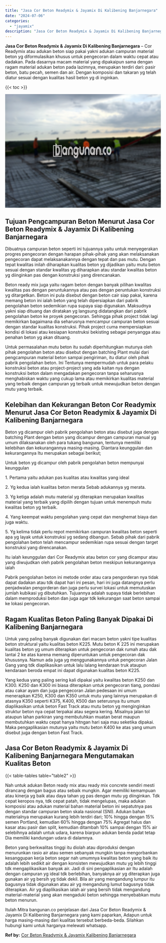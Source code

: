 ```yaml
---
title: "Jasa Cor Beton Readymix & Jayamix Di Kalibening Banjarnegara"
date: "2024-07-06"
categories: 
  - "jayamix"
description: "Jasa Cor Beton Readymix & Jayamix Di Kalibening Banjarnegara. Itulah Mitra bangunan.co penjelasan dari Jasa Cor Beton Readymix & Jayamix Di Kalibening Banjar..."
---
```


**Jasa Cor Beton Readymix & Jayamix Di Kalibening Banjarnegara** – Cor Readymix atau adukan beton siap pakai yakni adukan campuran material beton yg diformulasikan khusus untuk pengecoran dalam waktu cepat atau dadakan. Pada dasarnya macam material yang dipakaipun sama dengan ragam material adukan beton pada lazimnya, merupakan terdiri dari: pasir beton, batu pecah, semen dan air. Dengan komposisi dan takaran yg telah diatur sesuai dengan kualitas hasil beton yg di inginkan.

{{< toc >}}

![Jasa Cor Beton Readymix & Jayamix Di Kalibening Banjarnegara](/images/jasa-cor-readymix-38.png)

## Tujuan Pengcampuran Beton Menurut Jasa Cor Beton Readymix & Jayamix Di Kalibening Banjarnegara

Dibuatnya campuran beton seperti ini tujuannya yaitu untuk menyegerakan progres pengecoran dengan harapan pihak-pihak yang akan melaksanakan pengecoran dapat melaksanakannya dengan tepat dan pas mutu. Dengan tepat kwalitas inilah diharapkan kualitas beton yg dijadikan yaitu mutu beton sesuai dengan standar kwalitas yg diharapkan atau standar kwalitas beton yg diinginkan pas dengan konstruksi yang direncanakan.

Beton ready mix juga yaitu ragam beton dengan banyak pilihan kwalitas kwalitas pas dengan peruntukannya atau pas dengan peruntukan konstruksi yg ditargetkan. Beton ini pula disebut dengan beton cair siap pakai, karena memang beton ini ialah beton yang telah dipersiapkan dari pabrik pengolahan beton sedemikian rupa supaya siap digunakan. Maksudnya yakni siap dituang dan diratakan yg langsung didatangkan dari pabrik pengolahan beton ke proyek pengecoran. Sehingga pihak project tidak lagi memikirkan bagaimana dia seharusnya mencampur campuran beton sesuai dengan standar kualitas konstruksi. Pihak project cuma mempersiapkan kondisi di lokasi atau kesiapan konstruksi bekisting sebagai penyangga atau penahan beton yg akan dituang.

Untuk permasalahan mutu beton itu sudah diperhitungkan mutunya oleh pihak pengolahan beton atau disebut dengan batching Plant mulai dari pengcampuran material beton sampai pengiriman, itu diatur oleh pihak pabrik pengolahan beton. Ini Tentunya mempermudah untuk para pelaku konstruksi beton atau project-project yang ada kaitan nya dengan konstruksi beton dalam mengadakan pengecoran tanpa seharusnya menghabiskan waktu yang cukup lama atau memikirkan kualitas material yang terbaik dengan campuran yg terbaik untuk mewujudkan beton dengan mutu yang terbaik.

## Kelebihan dan Kekurangan Beton Cor Readymix Menurut Jasa Cor Beton Readymix & Jayamix Di Kalibening Banjarnegara

Beton yg dicampur oleh pabrik pengolahan beton atau disebut juga dengan batching Plant dengan beton yang dicampur dengan campuran manual yg umum dilaksanakan oleh para tukang bangunan, tentunya memiliki kelebihan dan kekurangannya masing-masing. Diantara keunggulan dan kekurangannya Itu merupakan sebagai berikut;

Untuk beton yg dicampur oleh pabrik pengolahan beton mempunyai keunggulan

1\. Pertama yaitu adukan pas kualitas atau kwalitas yang ideal

2\. Yg kedua ialah kualitas beton merata Sebab adukannya yg merata.

3\. Yg ketiga adalah mutu material yg diterapkan merupakan kwalitas material yang terbaik yang dipilih dengan tujuan untuk menempuh mutu kwalitas beton yg terbaik.

4\. Yang keempat waktu pengolahan yang cepat dan menghemat biaya dan juga waktu.

5\. Yg kelima tidak perlu repot memikirkan campuran kwalitas beton seperti apa yg layak untuk konstruksi yg sedang dibangun. Sebab pihak dari pabrik pengolahan beton telah mencampur sedemikian rupa sesuai dengan target konstruksi yang direncanakan.

Itu ialah keunggulan dari Cor Readymix atau beton cor yang dicampur atau yang diwujudkan oleh pabrik pengolahan beton meskipun kekurangannya ialah

Pabrik pengolahan beton ini metode order atau cara pengorderan nya tidak dapat dadakan atau tdk dapat hari ini pesan, hari ini juga datangnya perlu penjadwalan pengorderan dan juga perlu survei lokasi untuk memutuskan jumlah kubikasi yg dibutuhkan. Tujuannya adalah supaya tidak berlebihan dalam memproduksi beton dan juga agar tdk kekurangan saat beton sampai ke lokasi pengecoran.

## Ragam Kualitas Beton Paling Banyak Dipakai Di Kalibening Banjarnegara

Untuk yang paling banyak digunakan dari macam beton yakni tipe kualitas beton struktural yaitu kualitas beton K225. Mutu beton K 225 ini merupakan kualitas beton yg umum diterapkan untuk pengecoran dak rumah atau dak lantai 2 ke atas karena memang diperuntukan untuk pengecoran dak khususnya. Namun ada juga yg menggunakannya untuk pengecoran Jalan Gang yang tdk diaplikasikan untuk lalu lalang kendaraan truk ataupun kendaraan beroda empat ini dapat digunakan kualitas beton K225.

Yang kedua yang paling sering kali dipakai yaitu kwalitas beton K250 dan K300. K250 dan K300 ini biasa diterapkan untuk pengecoran tiang, pondasi atau cakar ayam dan juga pengecoran Jalan pedesaan ini umum menerapkan K250, K300 dan K350 untuk mutu yang lainnya merupakan di atasnya K350 seperti K375, K400, K500 dan seterusnya itu umum diaplikasikan untuk beton Fast Track atau mutu beton yg menginginkan struktur beton nya cepat terpakai atau segera kering. Misalnya jalan tol ataupun lahan parkiran yang membutuhkan muatan berat maupun membutuhkan waktu cepat hanya hitngan hari saja mau seketika dipakai. Maka pengaplikasian mutunya yaitu mutu beton K400 ke atas yang umum disebut juga dengan beton Fast Track.

## Jasa Cor Beton Readymix & Jayamix Di Kalibening Banjarnegara Mengutamakan Kualitas Beton

{{< table-tables table="table2" >}}

Nah untuk adukan Beton ready mix atau ready mix concrete sendiri mesti dirancang dengan bagus atau sebaik mungkin. Agar memiliki kemampuan atau kinerja yg baik atau daya tahan yg pas dengan mutu yg diinginkan. Tdk cepat keropos nya, tdk cepat patah, tidak mengelupas, maka adukan komposisi atau adukan material bahan material beton ini sepatutnya pas dengan standar campuran beton skala nasional (SNI). Adukan bahan materialnya merupakan kurang lebih terdiri dari; 10% hingga dengan 15% semen Portland, kemudian 60% hingga dengan 75% Agregat halus dan kasar atau pasir dan split, kemudian ditambah 10% sampai dengan 15% air selebihnya adalah untuk udara, karena biarpun adukan benda padat tetap Dia memiliki kandungan udara di dalamnya.

Beton yang berkwalitas tinggi itu diolah atau diproduksi dengan menurunkan rasio air atau semen sebanyak mungkin tanpa mengorbankan kesanggupan kerja beton segar nah umumnya kwalitas beton yang baik itu adalah lebih sedikit air dengan konsisten mewujudkan mutu yg lebih tinggi tdk mengaplikasikan banyak air. Jadi di sini pengaplikasian air Itu adalah dengan campuran yg ideal tdk berlebihan, banyaknya air yg diterapkan juga gunakan air yg bersih yg tidak dekil. Bila air yang mengandung lumpur itu bagusnya tidak digunakan atau air yg mengandung lumut bagusnya tidak diterapkan. Air yg diaplikasikan ialah air yang bersih tidak mengandung material-material yang akan mengaduki beton sehingga menyebabkan mutu beton menurun.

Itulah Mitra bangunan.co penjelasan dari Jasa Cor Beton Readymix & Jayamix Di Kalibening Banjarnegara yang kami paparkan, Adapun untuk harga masing-masing dari kualitas tersebut berbeda-beda. Silahkan hubungi kami untuk harganya melewati whatsapp.

**Ref by:** [Cor Beton Readymix & Jayamix Kalibening Banjarnegara](https://id.wikipedia.org/wiki/Cor)
